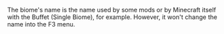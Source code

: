 The biome's name is the name used by some mods or by Minecraft itself with the Buffet (Single Biome), for example.
However, it won't change the name into the F3 menu.